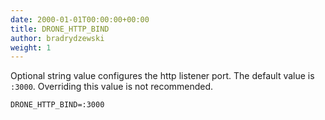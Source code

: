 ```yaml
---
date: 2000-01-01T00:00:00+00:00
title: DRONE_HTTP_BIND
author: bradrydzewski
weight: 1
---
```


Optional string value configures the http listener port. The default value is `:3000`. Overriding this value is not recommended.

```
DRONE_HTTP_BIND=:3000
```
